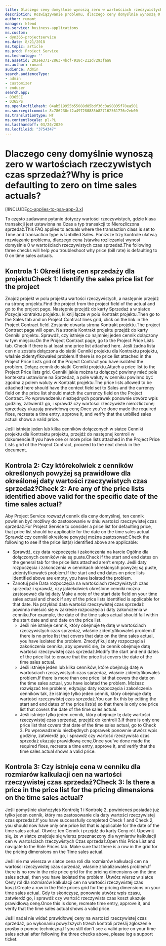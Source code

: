 ```yaml
---
title: Dlaczego ceny domyślnie wynoszą zero w wartościach rzeczywistych czas sprzedaż?
description: Rozwiązywanie problemu, dlaczego ceny domyślnie wynoszą 0 w wartościach rzeczywistych czas sprzedaż.
author: rumant
manager: kfend
ms.service: business-applications
ms.custom:
- dyn365-projectservice
ms.date: 8/21/2018
ms.topic: article
ms.prod: Project Service
ms.technology: ''
ms.assetid: 202ee371-2863-4bcf-918c-212d7293faa8
ms.author: rumant
audience: Admin
search.audienceType:
- admin
- customizer
- enduser
search.app:
- D365CE
- D365PS
ms.openlocfilehash: 04ab519955b55088d85bdf36c3a90835f70ea501
ms.sourcegitcommit: 8c786230ef2a497280885b827162561776e2eb00
ms.translationtype: HT
ms.contentlocale: pl-PL
ms.lasthandoff: 03/24/2020
ms.locfileid: "3754347"
---
```

# <a name="why-is-price-defaulting-to-zero-on-time-sales-actuals"></a><span data-ttu-id="630e6-103">Dlaczego ceny domyślnie wynoszą zero w wartościach rzeczywistych czas sprzedaż?</span><span class="sxs-lookup"><span data-stu-id="630e6-103">Why is price defaulting to zero on time sales actuals?</span></span>

[!INCLUDE[cc-applies-to-psa-app-3.x](../includes/cc-applies-to-psa-app-3x.md)]

<span data-ttu-id="630e6-104">To często zadawane pytanie dotyczy wartości rzeczywistych, gdzie klasa transakcji jest ustawiona na Czas a typ transakcji to Nierozliczona sprzedaż.</span><span class="sxs-lookup"><span data-stu-id="630e6-104">This FAQ applies to actuals where the transaction class is set to Time and transaction type is Unbilled Sales.</span></span> <span data-ttu-id="630e6-105">Poniższe trzy kontrole ułatwią rozwiązanie problemu, dlaczego cena (stawka rozliczania) wynosi domyślnie 0 w wartościach rzeczywistych czas sprzedaż.</span><span class="sxs-lookup"><span data-stu-id="630e6-105">The following three checks will help you troubleshoot why price (bill rate) is defaulting to 0 on time sales actuals.</span></span>

## <a name="check-1-identify-the-sales-price-list-for-the-project"></a><span data-ttu-id="630e6-106">Kontrola 1: Określ listę cen sprzedaży dla projektu</span><span class="sxs-lookup"><span data-stu-id="630e6-106">Check 1: Identify the sales price list for the project</span></span>

<span data-ttu-id="630e6-107">Znajdź projekt w polu projektu wartości rzeczywistych, a następnie przejdź na stronę projektu.</span><span class="sxs-lookup"><span data-stu-id="630e6-107">Find the project from the project field of the actual and go to the project page.</span></span> <span data-ttu-id="630e6-108">Następnie przejdź do karty Sprzedaż a w siatce Pozycje kontraktu projektu, kliknij łącze w polu Kontrakt projektu.</span><span class="sxs-lookup"><span data-stu-id="630e6-108">Then go to the Sales tab and on Project Contract lines grid, click on the link in the Project Contract field.</span></span> <span data-ttu-id="630e6-109">Zostanie otwarta strona Kontrakt projektu.</span><span class="sxs-lookup"><span data-stu-id="630e6-109">The project Contract page will open.</span></span> <span data-ttu-id="630e6-110">Na stronie Kontrakt projektu przejdź do karty Cenniki projektu. Sprawdź, czy istnieje co najmniej jeden cennik dołączony w tym miejscu.</span><span class="sxs-lookup"><span data-stu-id="630e6-110">On the Project Contract page, go to the Project Price Lists tab. Check if there is at least one price list attached here.</span></span> <span data-ttu-id="630e6-111">Jeśli żadna lista cen nie została dołączona do siatki Cenniki projektu dla Kontraktu projektu, właśnie zidentyfikowałeś problem.</span><span class="sxs-lookup"><span data-stu-id="630e6-111">If there is no price list attached in the Project Price Lists grid of the Project Contract you have isolated the problem.</span></span> <span data-ttu-id="630e6-112">Dołącz cennik do siatki Cenniki projektu.</span><span class="sxs-lookup"><span data-stu-id="630e6-112">Attach a price list to the Project Price lists grid.</span></span> <span data-ttu-id="630e6-113">Cenniki jakie można tu dołączyć powinny mieć pole kontekstu ustawione na Sprzedaż, a pole waluty w cenniku powinno być zgodna z polem waluty w Kontrakt projektu.</span><span class="sxs-lookup"><span data-stu-id="630e6-113">The price lists allowed to be attached here should have the context field set to Sales and the currency field on the price list should match the currency field on the Project Contract.</span></span> <span data-ttu-id="630e6-114">Po wprowadzeniu niezbędnych poprawek ponownie utwórz wpis godziny, zatwierdź go, i sprawdź czy wartości rzeczywiste nierozliczonej sprzedaży ukazują prawidłową cenę.</span><span class="sxs-lookup"><span data-stu-id="630e6-114">Once you’ve done made the required fixes, recreate a time entry, approve it, and verify that the unbilled sales actual shows a valid price.</span></span> 

<span data-ttu-id="630e6-115">Jeśli istnieje jeden lub kilka cenników dołączonych w siatce Cenniki projektu dla Kontraktu projektu, przejdź do następnej kontroli w dokumencie.</span><span class="sxs-lookup"><span data-stu-id="630e6-115">If you have one or more price lists attached in the Project Price Lists grid of the Project Contract, proceed to the next check in the document.</span></span>

## <a name="check-2-are-any-of-the-price-lists-identified-above-valid-for-the-specific-date-of-the-time-sales-actual"></a><span data-ttu-id="630e6-116">Kontrola 2: Czy którekolwiek z cenników określonych powyżej są prawidłowe dla określonej daty wartości rzeczywistych czas sprzedaż?</span><span class="sxs-lookup"><span data-stu-id="630e6-116">Check 2: Are any of the price lists identified above valid for the specific date of the time sales actual?</span></span>

<span data-ttu-id="630e6-117">Aby Project Service rozważył cennik dla ceny domyślnej, ten cennik powinien być możliwy do zastosowanie w dniu wartości rzeczywistej czas sprzedaż.</span><span class="sxs-lookup"><span data-stu-id="630e6-117">For Project Service to consider a price list for defaulting price, that price list should be applicable for the date on the time sales actual.</span></span> <span data-ttu-id="630e6-118">Sprawdź czy cenniki określone powyżej można zastosować:</span><span class="sxs-lookup"><span data-stu-id="630e6-118">Check the following to see if the price list(s) identified above are applicable:</span></span>
- <span data-ttu-id="630e6-119">Sprawdź, czy data rozpoczęcia i zakończenia na karcie Ogólne dla dołączonych cenników nie są puste.</span><span class="sxs-lookup"><span data-stu-id="630e6-119">Check if the start and end dates on the general tab for the price lists attached aren’t empty.</span></span> <span data-ttu-id="630e6-120">Jeśli daty rozpoczęcia i zakończenia w cennikach określonych powyżej są puste, zidentyfikowałeś problem.</span><span class="sxs-lookup"><span data-stu-id="630e6-120">If the start and end dates on price lists identified above are empty, you have isolated the problem.</span></span> 
- <span data-ttu-id="630e6-121">Zanotuj pole Data rozpoczęcia na wartościach rzeczywistych czas sprzedaż i sprawdź, czy jakiekolwiek określone cenniki można zastosować dla tej daty.</span><span class="sxs-lookup"><span data-stu-id="630e6-121">Make a note of the start date field on your time sales actual and check if any of the price lists identified is applicable for that date.</span></span> <span data-ttu-id="630e6-122">Na przykład data wartości rzeczywistej czas sprzedaż powinna mieścić się w zakresie rozpoczęcia i daty zakończenia w cenniku.</span><span class="sxs-lookup"><span data-stu-id="630e6-122">For example, the date of the time sales actual should fall within the start date and end date on the price list.</span></span> 
    - <span data-ttu-id="630e6-123">Jeśli nie istnieje cennik, który obejmuje tę datę w wartościach rzeczywistych czas sprzedaż, właśnie zidentyfikowałeś problem.</span><span class="sxs-lookup"><span data-stu-id="630e6-123">If there is no price list that covers that date on the time sales actual, you have isolated the problem.</span></span> <span data-ttu-id="630e6-124">Zmodyfikuj daty rozpoczęcia i zakończenia cennika, aby upewnić się, że cennik obejmuje datę wartości rzeczywistej czas sprzedaż.</span><span class="sxs-lookup"><span data-stu-id="630e6-124">Modify the start and end dates of the price list to ensure that the price list covers the date of the time sales actual.</span></span> 
    - <span data-ttu-id="630e6-125">Jeśli istnieje jeden lub kilka cenników, które obejmują datę w wartościach rzeczywistych czas sprzedaż, właśnie zidentyfikowałeś problem.</span><span class="sxs-lookup"><span data-stu-id="630e6-125">If there is more than one price list that covers the date on the time sales actual, you have isolated the problem.</span></span> <span data-ttu-id="630e6-126">Możesz rozwiązać ten problem, edytując daty rozpoczęcia i zakończenia cenników tak, że istnieje tylko jeden cennik, który obejmuje datę wartości rzeczywistej czas sprzedaż.</span><span class="sxs-lookup"><span data-stu-id="630e6-126">You can fix this by editing the start and end dates of the price list(s) so that there is only one price list that covers the date of the time sales actual.</span></span> 
    - <span data-ttu-id="630e6-127">Jeśli istnieje tylko jeden cennik, który obejmuje tę datę wartości rzeczywistej czas sprzedaż, przejdź do kontroli 3.</span><span class="sxs-lookup"><span data-stu-id="630e6-127">If there is only one price list that covers that date of the time sales actual, go to Check 3.</span></span>
<span data-ttu-id="630e6-128">Po wprowadzeniu niezbędnych poprawek ponownie utwórz wpis godziny, zatwierdź go, i sprawdź czy wartość rzeczywista czas sprzedaż ukazuje prawidłową cenę.</span><span class="sxs-lookup"><span data-stu-id="630e6-128">Once you’ve done made the required fixes, recreate a time entry, approve it, and verify that the time sales actual shows a valid price.</span></span>

## <a name="check-3-is-there-a-price-in-the-price-list-for-the-pricing-dimensions-on-the-time-sales-actual"></a><span data-ttu-id="630e6-129">Kontrola 3: Czy istnieje cena w cenniku dla rozmiarów kalkulacji cen na wartości rzeczywistej czas sprzedaż?</span><span class="sxs-lookup"><span data-stu-id="630e6-129">Check 3: Is there a price in the price list for the pricing dimensions on the time sales actual?</span></span>

<span data-ttu-id="630e6-130">Jeśli pomyślnie ukończyłeś Kontrolę 1 i Kontrolę 2, powinieneś posiadać już tylko jeden cennik, który ma zastosowanie dla daty wartości rzeczywistej czas sprzedaż.</span><span class="sxs-lookup"><span data-stu-id="630e6-130">If you have successfully completed Check 1 and Check 2, you should now have only one price list that is applicable for the date of the time sales actual.</span></span> <span data-ttu-id="630e6-131">Otwórz ten Cennik i przejdź do karty Ceny ról. Upewnij się, że w siatce znajduje się wiersz przeznaczony dla wymiarów kalkulacji cen w wartościach rzeczywistych Czas sprzedaż.</span><span class="sxs-lookup"><span data-stu-id="630e6-131">Open this Price List and navigate to the Role Prices tab. Make sure that there is a row in the grid for the pricing dimensions on the Time sales actual.</span></span>

<span data-ttu-id="630e6-132">Jeśli nie ma wiersza w siatce cena roli dla rozmiarów kalkulacji cen na wartości rzeczywistej czas sprzedaż, właśnie zlokalizowałeś problem.</span><span class="sxs-lookup"><span data-stu-id="630e6-132">If there is no row in the role price grid for the pricing dimensions on the time sales actual, then you have isolated the problem.</span></span> <span data-ttu-id="630e6-133">Utwórz wiersz w siatce Ceny ról dla rozmiarów kalkulacji cen na wartości rzeczywistej czas koszt.</span><span class="sxs-lookup"><span data-stu-id="630e6-133">Create a row in the Role prices grid for the pricing dimensions on your time sales actual.</span></span> <span data-ttu-id="630e6-134">Gdy to skończysz, ponownie utwórz wpis czasu, zatwierdź go, i sprawdź czy wartość rzeczywista czas koszt ukazuje prawidłową cenę.</span><span class="sxs-lookup"><span data-stu-id="630e6-134">Once this is done, recreate time entry, approve it, and verify that the time sales actual shows a valid price.</span></span>

<span data-ttu-id="630e6-135">Jeśli nadal nie widać prawidłowej ceny na wartości rzeczywistej czas sprzedaż, po wykonaniu powyższych trzech kontroli prześlij zgłoszenie prośby o pomoc techniczną.</span><span class="sxs-lookup"><span data-stu-id="630e6-135">If you still don't see a valid price on your time sales actual after following the three checks above, please log a support ticket.</span></span> 

